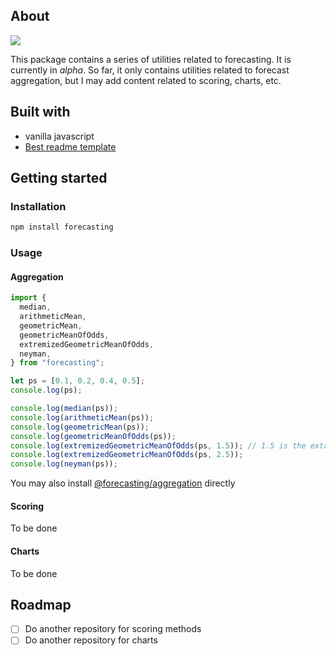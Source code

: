 ## About

![](decision-method.png)

This package contains a series of utilities related to forecasting. It is currently in _alpha_. So far, it only contains utilities related to forecast aggregation, but I may add content related to scoring, charts, etc.

## Built with

- vanilla javascript
- [Best readme template](https://github.com/othneildrew/Best-README-Template)

## Getting started

### Installation

```sh
npm install forecasting
```

### Usage

#### Aggregation

```js
import {
  median,
  arithmeticMean,
  geometricMean,
  geometricMeanOfOdds,
  extremizedGeometricMeanOfOdds,
  neyman,
} from "forecasting";

let ps = [0.1, 0.2, 0.4, 0.5];
console.log(ps);

console.log(median(ps));
console.log(arithmeticMean(ps));
console.log(geometricMean(ps));
console.log(geometricMeanOfOdds(ps));
console.log(extremizedGeometricMeanOfOdds(ps, 1.5)); // 1.5 is the extremization factor
console.log(extremizedGeometricMeanOfOdds(ps, 2.5));
console.log(neyman(ps));
```

You may also install [@forecasting/aggregation](https://www.npmjs.com/package/@forecasting/aggregation) directly

#### Scoring

To be done

#### Charts

To be done

## Roadmap

- [ ] Do another repository for scoring methods
- [ ] Do another repository for charts
